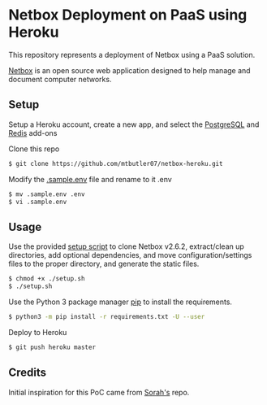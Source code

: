 # Netbox Deployment on PaaS using Heroku

This repository represents a deployment of Netbox using a PaaS solution.

[Netbox](https://github.com/netbox-community/netbox) is an open source web application designed to help manage and document computer networks.

## Setup

Setup a Heroku account, create a new app, and select the [PostgreSQL](https://www.heroku.com/postgres) and [Redis](https://elements.heroku.com/addons/heroku-redis) add-ons

Clone this repo

```bash
$ git clone https://github.com/mtbutler07/netbox-heroku.git
```

Modify the [.sample.env](./.sample.env) file and rename to it .env

```bash
$ mv .sample.env .env
$ vi .sample.env
```

## Usage

Use the provided [setup script](./setup.sh) to clone Netbox v2.6.2, extract/clean up directories, add optional dependencies, and move configuration/settings files to the proper directory, and generate the static files.

```bash
$ chmod +x ./setup.sh
$ ./setup.sh
```

Use the Python 3 package manager [pip](https://pip.pypa.io/en/stable/) to install the requirements.

```bash
$ python3 -m pip install -r requirements.txt -U --user
```

Deploy to Heroku

```bash
$ git push heroku master
```

## Credits
Initial inspiration for this PoC came from [Sorah's](https://github.com/sorah/heroku-netbox) repo.